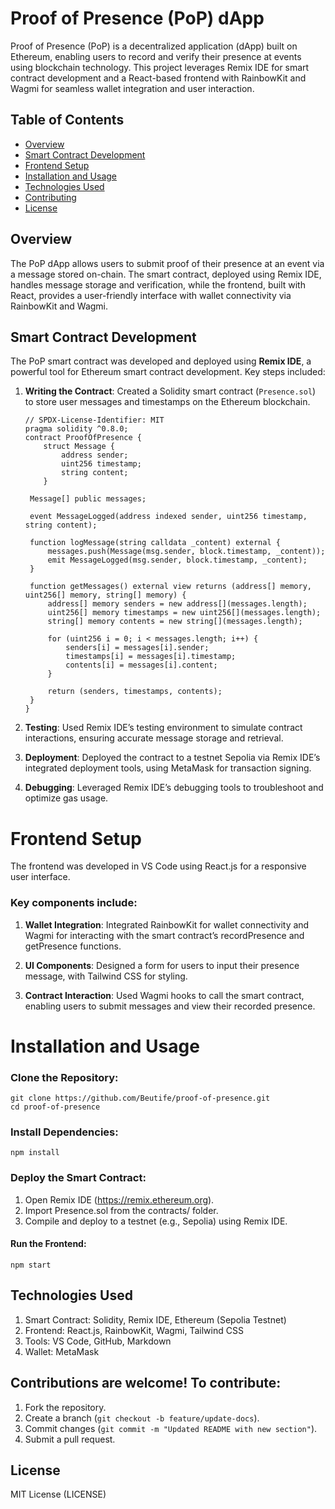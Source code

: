 # Proof of Presence (PoP) dApp

Proof of Presence (PoP) is a decentralized application (dApp) built on Ethereum, enabling users to record and verify their presence at events using blockchain technology. This project leverages Remix IDE for smart contract development and a React-based frontend with RainbowKit and Wagmi for seamless wallet integration and user interaction.

## Table of Contents
- [Overview](#overview)
- [Smart Contract Development](#smart-contract-development)
- [Frontend Setup](#frontend-setup)
- [Installation and Usage](#installation-and-usage)
- [Technologies Used](#technologies-used)
- [Contributing](#contributing)
- [License](#license)

## Overview
The PoP dApp allows users to submit proof of their presence at an event via a message stored on-chain. The smart contract, deployed using Remix IDE, handles message storage and verification, while the frontend, built with React, provides a user-friendly interface with wallet connectivity via RainbowKit and Wagmi.

## Smart Contract Development
The PoP smart contract was developed and deployed using **Remix IDE**, a powerful tool for Ethereum smart contract development. Key steps included:
1. **Writing the Contract**: Created a Solidity smart contract (`Presence.sol`) to store user messages and timestamps on the Ethereum blockchain.
   ```solidity
   // SPDX-License-Identifier: MIT
   pragma solidity ^0.8.0;
   contract ProofOfPresence {
       struct Message {
           address sender;
           uint256 timestamp;
           string content;
       }

    Message[] public messages;

    event MessageLogged(address indexed sender, uint256 timestamp, string content);

    function logMessage(string calldata _content) external {
        messages.push(Message(msg.sender, block.timestamp, _content));
        emit MessageLogged(msg.sender, block.timestamp, _content);
    }

    function getMessages() external view returns (address[] memory, uint256[] memory, string[] memory) {
        address[] memory senders = new address[](messages.length);
        uint256[] memory timestamps = new uint256[](messages.length);
        string[] memory contents = new string[](messages.length);

        for (uint256 i = 0; i < messages.length; i++) {
            senders[i] = messages[i].sender;
            timestamps[i] = messages[i].timestamp;
            contents[i] = messages[i].content;
        }

        return (senders, timestamps, contents);
    }
   } 
   ```

2. **Testing**: Used Remix IDE’s testing environment to simulate contract interactions, ensuring accurate message storage and retrieval.

3. **Deployment**: Deployed the contract to a testnet Sepolia via Remix IDE’s integrated deployment tools, using MetaMask for transaction signing.

4. **Debugging**: Leveraged Remix IDE’s debugging tools to troubleshoot and optimize gas usage.

# Frontend Setup

The frontend was developed in VS Code using React.js for a responsive user interface. 

### Key components include:

1. **Wallet Integration**: Integrated RainbowKit for wallet connectivity and Wagmi for interacting with the smart contract’s recordPresence and getPresence functions.

2. **UI Components**: Designed a form for users to input their presence message, with Tailwind CSS for styling.

3. **Contract Interaction**: Used Wagmi hooks to call the smart contract, enabling users to submit messages and view their recorded presence.

# Installation and Usage

### Clone the Repository:
```
git clone https://github.com/Beutife/proof-of-presence.git
cd proof-of-presence
```
### Install Dependencies:
```
npm install
```
### Deploy the Smart Contract:

1. Open Remix IDE (https://remix.ethereum.org).
2. Import Presence.sol from the contracts/ folder.
3. Compile and deploy to a testnet (e.g., Sepolia) using Remix IDE.

#### Run the Frontend:
```
npm start
```
## Technologies Used

1. Smart Contract: Solidity, Remix IDE, Ethereum (Sepolia Testnet)
2. Frontend: React.js, RainbowKit, Wagmi, Tailwind CSS
3. Tools: VS Code, GitHub, Markdown
4. Wallet: MetaMask

## Contributions are welcome! To contribute:

1. Fork the repository.
2. Create a branch (```git checkout -b feature/update-docs```).
3. Commit changes (```git commit -m "Updated README with new section"```).
4. Submit a pull request.

## License
MIT License (LICENSE)






